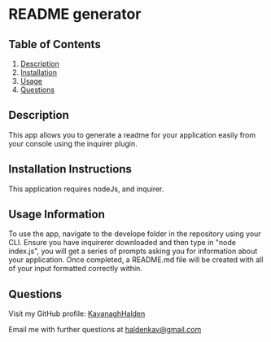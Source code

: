 # README generator

## Table of Contents

1. [Description](#description)
2. [Installation](#Installation-Instructions)
3. [Usage](#Usage-Information)
4. [Questions](#Questions)

## Description

This app allows you to generate a readme for your application easily from your console using the inquirer plugin.

## Installation Instructions

This application requires nodeJs, and inquirer.

## Usage Information

To use the app, navigate to the develope folder in the repository using your CLI. Ensure you have inquirerer downloaded and then type in "node index.js", you will get a series of prompts asking you for information about your application. Once completed, a README.md file will be created with all of your input formatted correctly within.

## Questions

Visit my GitHub profile: [KavanaghHalden](https://github.com/KavanaghHalden/)

Email me with further questions at haldenkav@gmail.com
